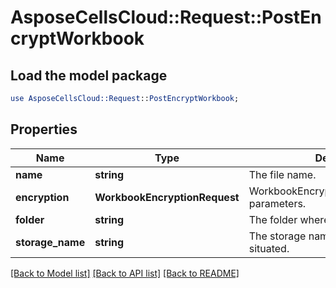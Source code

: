 # AsposeCellsCloud::Request::PostEncryptWorkbook 

## Load the model package
```perl
use AsposeCellsCloud::Request::PostEncryptWorkbook;
```

## Properties
Name | Type | Description | Notes
------------ | ------------- | ------------- | -------------
**name** | **string** | The file name. |
**encryption** | **WorkbookEncryptionRequest** | WorkbookEncryptionRequestEncryption parameters. |
**folder** | **string** | The folder where the file is situated. |
**storage_name** | **string** | The storage name where the file is situated. |  

[[Back to Model list]](../README.md#documentation-for-requests) [[Back to API list]](../README.md#documentation-for-api-endpoints) [[Back to README]](../README.md)

